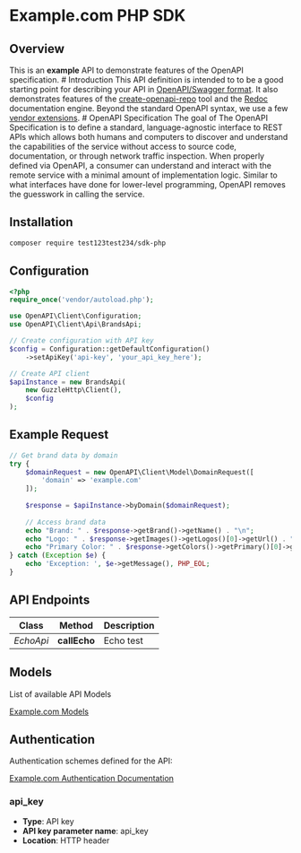 # Example.com PHP SDK

## Overview

This is an **example** API to demonstrate features of the OpenAPI specification. # Introduction This API definition is intended to to be a good starting point for describing your API in [OpenAPI/Swagger format](https://github.com/OAI/OpenAPI-Specification/blob/master/versions/3.0.2.md). It also demonstrates features of the [create-openapi-repo](https://github.com/Redocly/create-openapi-repo) tool and the [Redoc](https://github.com/Redocly/Redoc) documentation engine. Beyond the standard OpenAPI syntax, we use a few  [vendor extensions](https://github.com/Redocly/Redoc/blob/master/docs/redoc-vendor-extensions.md). # OpenAPI Specification The goal of The OpenAPI Specification is to define a standard, language-agnostic interface to REST APIs which allows both humans and computers to discover and understand the capabilities of the service without access to source code, documentation, or through network traffic inspection. When properly defined via OpenAPI, a consumer can  understand and interact with the remote service with a minimal amount of implementation logic. Similar to what interfaces have done for lower-level programming, OpenAPI removes the guesswork in calling the service.

## Installation

```bash
composer require test123test234/sdk-php
```

## Configuration

```php
<?php
require_once('vendor/autoload.php');

use OpenAPI\Client\Configuration;
use OpenAPI\Client\Api\BrandsApi;

// Create configuration with API key
$config = Configuration::getDefaultConfiguration()
    ->setApiKey('api-key', 'your_api_key_here');

// Create API client
$apiInstance = new BrandsApi(
    new GuzzleHttp\Client(),
    $config
);
```

## Example Request

```php
// Get brand data by domain
try {
    $domainRequest = new OpenAPI\Client\Model\DomainRequest([
        'domain' => 'example.com'
    ]);
    
    $response = $apiInstance->byDomain($domainRequest);
    
    // Access brand data
    echo "Brand: " . $response->getBrand()->getName() . "\n";
    echo "Logo: " . $response->getImages()->getLogos()[0]->getUrl() . "\n";
    echo "Primary Color: " . $response->getColors()->getPrimary()[0]->getHex() . "\n";
} catch (Exception $e) {
    echo 'Exception: ', $e->getMessage(), PHP_EOL;
}
```

## API Endpoints

Class | Method | Description
------------ | ------------- | -------------
*EchoApi* | **callEcho** | Echo test


## Models

List of available API Models

[Example.com Models](http://localhost:4321/docs/api-docs/models)

## Authentication

Authentication schemes defined for the API:

[Example.com Authentication Documentation](http://localhost:4321/docs/authentication)


### api_key

- **Type**: API key
- **API key parameter name**: api_key
- **Location**: HTTP header

